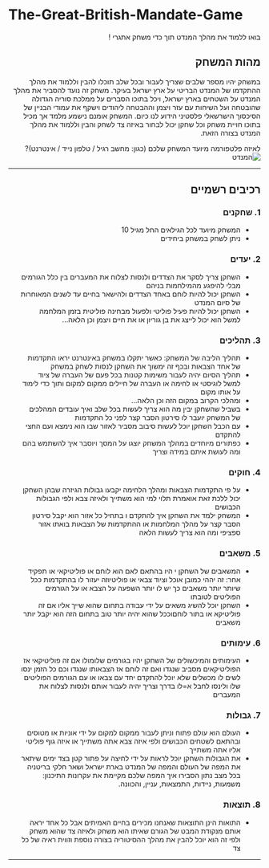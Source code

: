 # The-Great-British-Mandate-Game

<div dir='rtl' lang='he'>

בואו ללמוד את מהלך המנדט תוך כדי משחק אתגרי !

## מהות המשחק
במשחק יהיו מספר שלבים שצריך לעבור ובכל שלב תוכלו להבין וללמוד את מהלך ההתקדמו של המנדט הבריטי על ארץ ישראל בעיקר.
משחק זה נועד להסביר את מהלך המנדט על השטחים בארץ ישראל, ויכל בתוכו הסברים על ממלכת סוריה הגדולה שהובטחה ועל השיחות 
עם עזר ויצמן וההבטחה ליהודים וישקף את עמודי הבניין של הסיכסוך הישרשאלי פלסטיני הידוע לנו כיום.
המשחק אומנם נישמע מלמד אך מכיל בתוכו חויית משחק וכל שחקן יכול לבחור באיזה צד לשחק והבין וללמוד את מהלך המנדט בצורה הזאת.

לאיזה פלטפורמה מיועד המשחק שלכם (כגון: מחשב רגיל / טלפון נייד / אינטרנט)?
![המנדט](https://user-images.githubusercontent.com/57287269/226827556-bf8ccdcd-0cf8-419f-a007-d340cbb7e053.png)

---


## רכיבים רשמיים

### 1. שחקנים
* המשחק מיועד לכל הגילאים החל מגיל 10
* ניתן לשחק במשחק ביחידים

### 2. יעדים

* השחקן צריך לסקר את הצדדים ולנסות לצלוח את המעברים בין כלל הגורמים מבלי להיפגע מהמילחמות בניהם
* השחקן יכול להיות לוחם באחד הצדדים ולהישאר בחיים עד לשנים המאוחרות של סיום המנדט
* השחקן יכול להיות פעיל פוליטי ולפעול מבחינה פוליטית בזמן המלחמה למשל הוא יכול לייצג את בן גוריון או את חיים ויצמן וכן הלאה...

### 3. תהליכים
* תהליך הליבה של המשחק: כאשר יתקלו במשחק באינטרנט יראו התקדמות של אחד הצבאות ובכף זה ימשוך את השחקן לנסות לשחק במשחק 
* תהליך הסיום יהיה לעבור משימות קטנות בכל פעם של העברה של ציוד למשל לוגיסטי או לחימה או העברה של חיילים ממקום למקום ותוך כדי לימוד על אותו מקום 
* ומהלכי הקרוב במקום הזה וכן הלאה...
* בשביל שהשחקן יבין מה הוא צריך לעשות בכל שלב ואיך עובדים המהלכים של המשחק יועבר לו סירטון הסבר קצר לפני כל התקדמות 
* עם הכבל השחקן יוכל לעשות סיבוב מסביר לאזור שבו הוא נימצא ועם החצי להתקדם
* כפתורים מיוחדים במהלך המשחק יוצגו על המסך ויוסבר איך להשתמש בהם ומה לעושת איתם במידה וצריך   
### 4. חוקים

* על פי התקדמות הצבאות ומהלך הלחימה יקבעו גבולות הגיזרה שבהן השחקן יכול ללכת זאת אואמרת תלוי למי הוא משתייך ולאיזה צבא ולפי הגבולות הכבושים 
* המשחק ילמד את השחקן איך להתקדם ו בתחיל כל אזור הוא יקבל סירטון הסבר קצר על מהלך המלחמות או ההתקדמות של הצבאות בואתו אזור ספציפי ומה הוא צריך לעשות הלאה

### 5. משאבים
* המשאבים של השחקן י היו בהתאם לאם הוא לוחם או פוליטיקאי או תפקיד אחר: זה יההי כמובן אוכל וציוד צבאי או פוליטיוזה יעזור לו בהתקדמות ככל שיותר יותר משאבים כך יש לו יותר השפעה על הצבא או על הגורמים הפוליטים לטובתו
* השחקן יוכל להשיג משאים על ידי עבודה בתחום שהוא שייך אליו אם זה פוליטיקא או בתור לוחםוככל שהוא יהיה יותר טוב בתחום הזה הוא יקבל יותר משאבים

### 6. עימותים
* העימותים והמיכשולים של השחקן יהיו בגורמים שלומולו אם זה פוליטיקאי אז הפוליטיקאים מסביב שנגדו ואם זה לוחם אז הצבאותו שנגדו וכם כל הזמן ינסו לשים לו מכשלים שלא יוכל להתקדם יחד עם צבאו או עם הגורמים הפוליטים שלו ולינסו לחבל א=לו בדרך וצריך יהיה לעבור אותם ולנסות לצלוח את המעברים

### 7. גבולות
* העולם הוא עולם פתוח וניתן לעבור ממקום למקום על ידי  אוניות או מטוסים ובהתאם לשטחים הכבושים ולפי איזה צבא אתה משתייך או איזה גוף פוליטי אליו אתה משתייך
* את הגבולות השחקן יוכל לראות על ידי לחיצה על פתור קטן בצד ימים שיתאר את המפה של העולם והמפה של המנדט בארת ישראל ושאר חלקי בריטניה בכל מצב נתון 
 הסבירו איך המפה שלכם מקיימת את עקרונות התיכנון: משמעות, ניידות, התמצאות, עניין, והכוונה.


### 8. תוצאות
* התואות הינן התוצאות שאנחנו מכירים בחיים האמיתים אבל כל אחד יראה אותם מנקודת המבט של הגורם שאיתו הוא משחק ולאיזה צד שהוא משחק ולפי זה הוא יוכל להבין את מהלך ההסיטוריה בצורה נוספת וזווית ראיה של כל צד 
---
</div>
